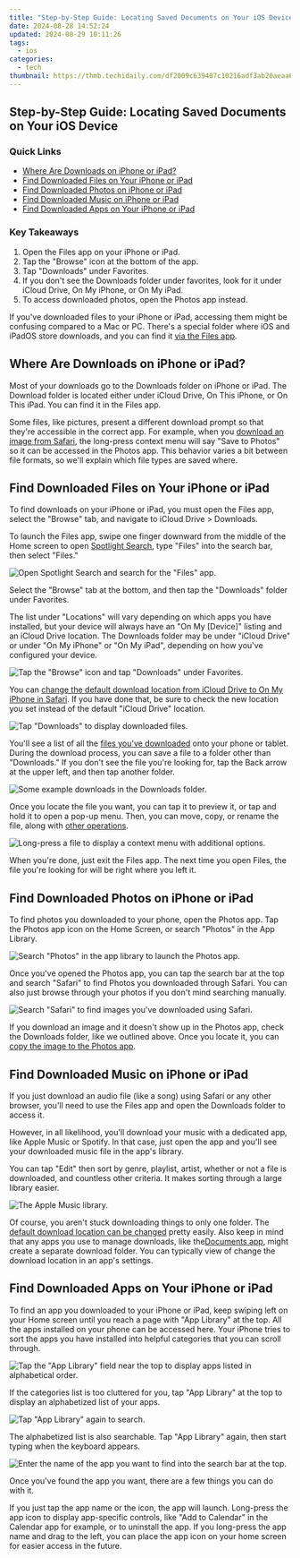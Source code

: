 ```yaml
---
title: "Step-by-Step Guide: Locating Saved Documents on Your iOS Device"
date: 2024-08-28 14:52:24
updated: 2024-08-29 10:11:26
tags:
  - ios
categories:
  - tech
thumbnail: https://thmb.techidaily.com/df2009c639407c10216adf3ab20aeaa652a10152c64c0456c40360dd20bfbffb.jpeg
---
```


## Step-by-Step Guide: Locating Saved Documents on Your iOS Device

### Quick Links

* [Where Are Downloads on iPhone or iPad?](https://ios-unlock.techidaily.com/in-2024-how-do-you-remove-restricted-mode-on-iphone-6s-by-drfone-ios/)
* [Find Downloaded Files on Your iPhone or iPad](https://youtube-web.techidaily.com/le-filled-chapters-best-comedy-video-plans-in-a-nutshell/)
* [Find Downloaded Photos on iPhone or iPad](https://blue-screen-error.techidaily.com/resolving-classpnpsys-driver-issues-on-windows-10-and-windows-7-a-comprehensive-guide/)
* [Find Downloaded Music on iPhone or iPad](https://screen-sharing-recording.techidaily.com/updated-in-2024-ranking-the-best-third-place-recording-tools-for-ipad/)
* [Find Downloaded Apps on Your iPhone or iPad](https://android-frp.techidaily.com/a-step-by-step-guide-on-using-adb-and-fastboot-to-remove-frp-lock-on-your-poco-c55-by-drfone-android/)

### Key Takeaways

1. Open the Files app on your iPhone or iPad.
2. Tap the "Browse" icon at the bottom of the app.
3. Tap "Downloads" under Favorites.
4. If you don't see the Downloads folder under favorites, look for it under iCloud Drive, On My iPhone, or On My iPad.
5. To access downloaded photos, open the Photos app instead.

 If you've downloaded files to your iPhone or iPad, accessing them might be confusing compared to a Mac or PC. There's a special folder where iOS and iPadOS store downloads, and you can find it [via the Files app](https://fake-location.techidaily.com/life360-circle-everything-you-need-to-know-on-nokia-105-classic-drfone-by-drfone-virtual-android/).

##  Where Are Downloads on iPhone or iPad?

 Most of your downloads go to the Downloads folder on iPhone or iPad. The Download folder is located either under iCloud Drive, On This iPhone, or On This iPad. You can find it in the Files app.

 Some files, like pictures, present a different download prompt so that they're accessible in the correct app. For example, when you [download an image from Safari](https://tech-recovery.techidaily.com/solving-the-steam-cant-write-to-disc-a-step-by-step-guide/), the long-press context menu will say "Save to Photos" so it can be accessed in the Photos app. This behavior varies a bit between file formats, so we'll explain which file types are saved where.

##  Find Downloaded Files on Your iPhone or iPad

 To find downloads on your iPhone or iPad, you must open the Files app, select the "Browse" tab, and navigate to iCloud Drive > Downloads.

 To launch the Files app, swipe one finger downward from the middle of the Home screen to open [Spotlight Search](https://instagram-video-files.techidaily.com/taking-your-reels-up-a-notch-with-these-top-editors/), type "Files" into the search bar, then select "Files."

![Open Spotlight Search and search for the &quot;Files&quot; app.](https://static1.howtogeekimages.com/wordpress/wp-content/uploads/2020/10/search-for-the-files-app.png) 

 Select the "Browse" tab at the bottom, and then tap the "Downloads" folder under Favorites.

 The list under "Locations" will vary depending on which apps you have installed, but your device will always have an "On My \[Device\]" listing and an iCloud Drive location. The Downloads folder may be under "iCloud Drive" or under "On My iPhone" or "On My iPad", depending on how you've configured your device.

![Tap the &quot;Browse&quot; icon and tap &quot;Downloads&quot; under Favorites.](https://static1.howtogeekimages.com/wordpress/wp-content/uploads/2020/10/open-iphone-downloads.png) 

 You can [change the default download location from iCloud Drive to On My iPhone in Safari](https://desktop-recording.techidaily.com/updated-2024-approved-optimizing-your-home-studio-for-online-broadcasts/). If you have done that, be sure to check the new location you set instead of the default "iCloud Drive" location.

![Tap "Downloads" to display downloaded files.](https://static1.howtogeekimages.com/wordpress/wp-content/uploads/2020/10/tap-downloads.png) 

 You'll see a list of all the [files you've downloaded](https://tech-recovery.techidaily.com/solving-the-steam-cant-write-to-disc-a-step-by-step-guide/) onto your phone or tablet. During the download process, you can save a file to a folder other than "Downloads." If you don't see the file you're looking for, tap the Back arrow at the upper left, and then tap another folder.

![Some example downloads in the Downloads folder.](https://static1.howtogeekimages.com/wordpress/wp-content/uploads/2020/10/downloads-foldder.png) 

 Once you locate the file you want, you can tap it to preview it, or tap and hold it to open a pop-up menu. Then, you can move, copy, or rename the file, along with [other operations](https://fake-location.techidaily.com/life360-circle-everything-you-need-to-know-on-nokia-105-classic-drfone-by-drfone-virtual-android/).

![Long-press a file to display a context menu with additional options.](https://static1.howtogeekimages.com/wordpress/wp-content/uploads/2020/10/long-hold-conttext-menu.png) 

 When you're done, just exit the Files app. The next time you open Files, the file you're looking for will be right where you left it.

##  Find Downloaded Photos on iPhone or iPad

 To find photos you downloaded to your phone, open the Photos app. Tap the Photos app icon on the Home Screen, or search "Photos" in the App Library.

![Search &quot;Photos&quot; in the app library to launch the Photos app.](https://static1.howtogeekimages.com/wordpress/wp-content/uploads/2020/10/search-for-photos-app.png) 

 Once you've opened the Photos app, you can tap the search bar at the top and search "Safari" to find Photos you downloaded through Safari. You can also just browse through your photos if you don't mind searching manually.

![Search &quot;Safari&quot; to find images you've downloaded using Safari.](https://static1.howtogeekimages.com/wordpress/wp-content/uploads/2020/10/search-the-phottos-aapp-for-safari.png) 

 If you download an image and it doesn't show up in the Photos app, check the Downloads folder, like we outlined above. Once you locate it, you can [copy the image to the Photos app](https://facebook-video-share.techidaily.com/updated-obs-walkthrough-turn-your-screen-into-a-youtube-live-showcase/).

##  Find Downloaded Music on iPhone or iPad

 If you just download an audio file (like a song) using Safari or any other browser, you'll need to use the Files app and open the Downloads folder to access it.

 However, in all likelihood, you'll download your music with a dedicated app, like Apple Music or Spotify. In that case, just open the app and you'll see your downloaded music file in the app's library.

 You can tap "Edit" then sort by genre, playlist, artist, whether or not a file is downloaded, and countless other criteria. It makes sorting through a large library easier.

![The Apple Music library.](https://static1.howtogeekimages.com/wordpress/wp-content/uploads/2020/10/music-library-transfer-from-iTunes.png) 

 Of course, you aren't stuck downloading things to only one folder. The [default download location can be changed](https://desktop-recording.techidaily.com/updated-2024-approved-optimizing-your-home-studio-for-online-broadcasts/) pretty easily. Also keep in mind that any apps you use to manage downloads, like the[Documents app](https://desktop-recording.techidaily.com/updated-2024-approved-optimizing-your-home-studio-for-online-broadcasts/), might create a separate download folder. You can typically view of change the download location in an app's settings.

##  Find Downloaded Apps on Your iPhone or iPad

 To find an app you downloaded to your iPhone or iPad, keep swiping left on your Home screen until you reach a page with "App Library" at the top. All the apps installed on your phone can be accessed here. Your iPhone tries to sort the apps you have installed into helpful categories that you can scroll through.

![Tap the &quot;App Library&quot; field near the top to display apps listed in alphabetical order.](https://static1.howtogeekimages.com/wordpress/wp-content/uploads/2020/10/app-library-top-indicated.png) 

 If the categories list is too cluttered for you, tap "App Library" at the top to display an alphabetized list of your apps.

![Tap &quot;App Library&quot; again to search.](https://static1.howtogeekimages.com/wordpress/wp-content/uploads/2020/10/search-in-the-app-library-list.png) 

 The alphabetized list is also searchable. Tap "App Library" again, then start typing when the keyboard appears.

![Enter the name of the app you want to find into the search bar at the top.](https://static1.howtogeekimages.com/wordpress/wp-content/uploads/2020/10/search-photo-in-app-library-example.png) 

 Once you've found the app you want, there are a few things you can do with it.

 If you just tap the app name or the icon, the app will launch. Long-press the app icon to display app-specific controls, like "Add to Calendar" in the Calendar app for example, or to uninstall the app. If you long-press the app name and drag to the left, you can place the app icon on your home screen for easier access in the future.

<ins class="adsbygoogle"
     style="display:block"
     data-ad-format="autorelaxed"
     data-ad-client="ca-pub-7571918770474297"
     data-ad-slot="1223367746"></ins>



<ins class="adsbygoogle"
     style="display:block"
     data-ad-client="ca-pub-7571918770474297"
     data-ad-slot="8358498916"
     data-ad-format="auto"
     data-full-width-responsive="true"></ins>
